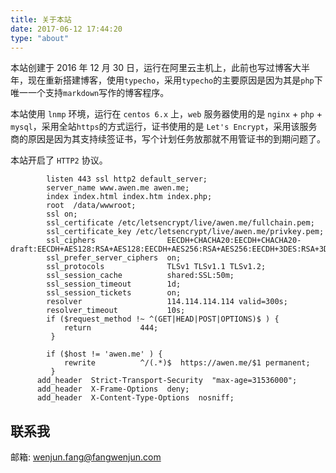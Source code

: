 ```yaml
---
title: 关于本站 
date: 2017-06-12 17:44:20
type: "about"
---
```

本站创建于 2016 年 12 月 30 日，运行在阿里云主机上，此前也写过博客大半年，现在重新搭建博客，使用`typecho`，采用`typecho`的主要原因是因为其是`php`下唯一一个支持`markdown`写作的博客程序。


本站使用 `lnmp` 环境，运行在 `centos 6.x` 上，`web` 服务器使用的是 `nginx` + `php` + `mysql`，采用全站`https`的方式运行，证书使用的是 `Let's Encrypt`，采用该服务商的原因是因为其支持续签证书，写个计划任务放那就不用管证书的到期问题了。

本站开启了 `HTTP2` 协议。


            listen 443 ssl http2 default_server;
            server_name www.awen.me awen.me;
            index index.html index.htm index.php;
            root  /data/wwwroot;
            ssl on;
            ssl_certificate /etc/letsencrypt/live/awen.me/fullchain.pem;
            ssl_certificate_key /etc/letsencrypt/live/awen.me/privkey.pem;
            ssl_ciphers                EECDH+CHACHA20:EECDH+CHACHA20-draft:EECDH+AES128:RSA+AES128:EECDH+AES256:RSA+AES256:EECDH+3DES:RSA+3DES:!MD5;
            ssl_prefer_server_ciphers  on;
            ssl_protocols              TLSv1 TLSv1.1 TLSv1.2;
            ssl_session_cache          shared:SSL:50m;
            ssl_session_timeout        1d;
            ssl_session_tickets        on;
            resolver                   114.114.114.114 valid=300s;
            resolver_timeout           10s;
            if ($request_method !~ ^(GET|HEAD|POST|OPTIONS)$ ) {
                return           444;
             }
    
            if ($host != 'awen.me' ) {
                rewrite          ^/(.*)$  https://awen.me/$1 permanent;
             }
          add_header  Strict-Transport-Security  "max-age=31536000";
          add_header  X-Frame-Options  deny;
          add_header  X-Content-Type-Options  nosniff;




## 联系我

邮箱: <a href="mailto:wenjun.fang@fangwenjun.com">wenjun.fang@fangwenjun.com</a>








  [1]: https://file.fangwenjun.com/img/2017/03/291378460.jpg_800
  [2]: https://file.fangwenjun.com/img/2017/03/3144630769.jpg_800
